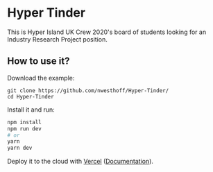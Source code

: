 # Hyper Tinder
This is Hyper Island UK Crew 2020's board of students looking for an Industry Research Project position.

## How to use it?

Download the example:

```git
git clone https://github.com/nwesthoff/Hyper-Tinder/
cd Hyper-Tinder
```

Install it and run:

```bash
npm install
npm run dev
# or
yarn
yarn dev
```

Deploy it to the cloud with [Vercel](https://vercel.com/import?filter=next.js&utm_source=github&utm_medium=readme&utm_campaign=next-example) ([Documentation](https://nextjs.org/docs/deployment)).
